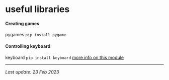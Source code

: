 # useful libraries

#### Creating games

pygames
```pip install pygame```

#### Controlling keyboard

keyboard
```pip install keyboard```
[more info on this module](/python/keyboard-module.md)

---
_Last update: 23 Feb 2023_ 